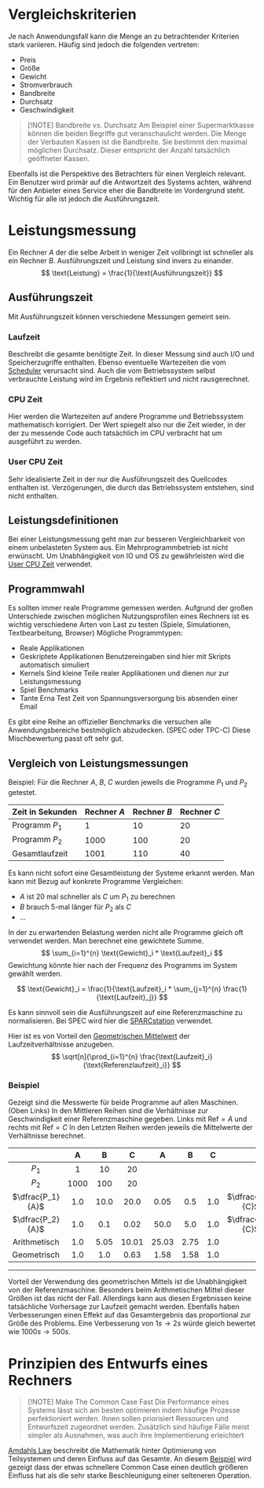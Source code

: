 # Vergleichskriterien
Je nach Anwendungsfall kann die Menge an zu betrachtender Kriterien stark variieren.
Häufig sind jedoch die folgenden vertreten:
- Preis
- Größe
- Gewicht
- Stromverbrauch
- Bandbreite
- Durchsatz
- Geschwindigkeit

> [!NOTE] Bandbreite vs. Durchsatz
> Am Beispiel einer Supermarktkasse können die beiden Begriffe gut veranschaulicht werden.
> Die Menge der Verbauten Kassen ist die Bandbreite. Sie bestimmt den maximal möglichen Durchsatz.
> Dieser entspricht der Anzahl tatsächlich geöffneter Kassen.

Ebenfalls ist die Perspektive des Betrachters für einen Vergleich relevant.
Ein Benutzer wird primär auf die Antwortzeit des Systems achten, während für den Anbieter eines Service eher die Bandbreite im Vordergrund steht.
Wichtig für alle ist jedoch die Ausführungszeit.

# Leistungsmessung
Ein Rechner $A$ der die selbe Arbeit in weniger Zeit vollbringt ist schneller als ein Rechner $B$.
Ausführungszeit und Leistung sind invers zu einander.
$$
\text{Leistung} = \frac{1}{\text{Ausführungszeit}}
$$

## Ausführungszeit
Mit Ausführungszeit können verschiedene Messungen gemeint sein. 

### Laufzeit
Beschreibt die gesamte benötigte Zeit.
In dieser Messung sind auch I/O und Speicherzugriffe enthalten. Ebenso eventuelle Wartezeiten die vom [Scheduler](Paraprog-Basics.md#Scheduler) verursacht sind.
Auch die vom Betriebssystem selbst verbrauchte Leistung wird im Ergebnis reflektiert und nicht rausgerechnet.

### CPU Zeit
Hier werden die Wartezeiten auf andere Programme und Betriebssystem mathematisch korrigiert. Der Wert spiegelt also nur die Zeit wieder, in der der zu messende Code auch tatsächlich im CPU verbracht hat um ausgeführt zu werden.

### User CPU Zeit
Sehr idealisierte Zeit in der nur die Ausführungszeit des Quellcodes enthalten ist. Verzögerungen, die durch das Betriebssystem entstehen, sind nicht enthalten.

## Leistungsdefinitionen
Bei einer Leistungsmessung geht man zur besseren Vergleichbarkeit von einem unbelasteten System aus. Ein Mehrprogrammbetrieb ist nicht erwünscht.
Um Unabhängigkeit von IO und OS zu gewährleisten wird die [User CPU Zeit](#User%20CPU%20Zeit) verwendet.

## Programmwahl
Es sollten immer reale Programme gemessen werden.
Aufgrund der großen Unterschiede zwischen möglichen Nutzungsprofilen eines Rechners ist es wichtig verschiedene Arten von Last zu testen (Spiele, Simulationen, Textbearbeitung, Browser)
Mögliche Programmtypen:
- Reale Applikationen
- Geskriptete Applikationen
  Benutzereingaben sind hier mit Skripts automatisch simuliert
- Kernels
  Sind kleine Teile realer Applikationen und dienen nur zur Leistungsmessung
- Spiel Benchmarks
- Tante Erna Test
  Zeit von Spannungsversorgung bis absenden einer Email

Es gibt eine Reihe an offizieller Benchmarks die versuchen alle Anwendungsbereiche bestmöglich abzudecken. (SPEC oder TPC-C)
Diese Mischbewertung passt oft sehr gut.

## Vergleich von Leistungsmessungen
Beispiel: Für die Rechner $A$, $B$, $C$ wurden jeweils die Programme $P_1$ und $P_2$ getestet.

| Zeit in Sekunden | Rechner $A$ | Rechner $B$ | Rechner $C$ |
| ---------------- | ----------- | ----------- | ----------- |
| Programm $P_1$   | $1$         | $10$        | $20$        |
| Programm $P_2$   | $1000$      | $100$       | $20$        |
| Gesamtlaufzeit   | $1001$      | $110$       | $40$        |

Es kann nicht sofort eine Gesamtleistung der Systeme erkannt werden.
Man kann mit Bezug auf konkrete Programme Vergleichen:
- $A$ ist $20$ mal schneller als $C$ um $P_1$ zu berechnen
- $B$ brauch $5$-mal länger für $P_2$ als $C$
- $\dots$

In der zu erwartenden Belastung werden nicht alle Programme gleich oft verwendet werden. Man berechnet eine gewichtete Summe.
$$
\sum_{i=1}^{n} \text{Gewicht}_i * \text{Laufzeit}_i
$$
Gewichtung könnte hier nach der Frequenz des Programms im System gewählt werden.

$$
\text{Gewicht}_i = \frac{1}{\text{Laufzeit}_i * \sum_{j=1}^{n} \frac{1}{\text{Laufzeit}_j}}
$$

Es kann sinnvoll sein die Ausführungszeit auf eine Referenzmaschine zu normalisieren. Bei SPEC wird hier die [SPARCstation](https://de.wikipedia.org/wiki/SPARCstation) verwendet.

Hier ist es von Vorteil den [Geometrischen Mittelwert](Folgen.md#Geometrisches%20Mittel) der Laufzeitverhältnisse anzugeben.
$$
\sqrt[n]{\prod_{i=1}^{n} \frac{\text{Laufzeit}_i}{\text{Referenzlaufzeit}_i}}
$$

### Beispiel
Gezeigt sind die Messwerte für beide Programme auf allen Maschinen. (Oben Links)
In den Mittleren Reihen sind die Verhältnisse zur Geschwindigkeit einer Referenzmaschine gegeben. Links mit $\text{Ref} = A$ und rechts mit $\text{Ref} = C$ 
In den Letzten Reihen werden jeweils die Mittelwerte der Verhältnisse berechnet.

|                  |   A    |   B    |    C    |    A    |   B    |   C   |                  |
| :--------------: | :----: | :----: | :-----: | :-----: | :----: | :---: | :--------------: |
|      $P_1$       |  $1$   |  $10$  |  $20$   |         |        |       |                  |
|      $P_2$       | $1000$ | $100$  |  $20$   |         |        |       |                  |
| $\dfrac{P_1}{A}$ | $1.0$  | $10.0$ | $20.0$  | $0.05$  | $0.5$  | $1.0$ | $\dfrac{P_1}{C}$ |
| $\dfrac{P_2}{A}$ | $1.0$  | $0.1$  | $0.02$  | $50.0$  | $5.0$  | $1.0$ | $\dfrac{P_2}{C}$ |
|   Arithmetisch   | $1.0$  | $5.05$ | $10.01$ | $25.03$ | $2.75$ | $1.0$ |                  |
|   Geometrisch    | $1.0$  | $1.0$  | $0.63$  | $1.58$  | $1.58$ | $1.0$ |                  |

---

Vorteil der Verwendung des geometrischen Mittels ist die Unabhängigkeit von der Referenzmaschine. Besonders beim Arithmetischen Mittel dieser Größen ist das nicht der Fall.
Allerdings kann aus diesen Ergebnissen keine tatsächliche Vorhersage zur Laufzeit gemacht werden. Ebenfalls haben Verbesserungen einen Effekt auf das Gesamtergebnis das proportional zur Größe des Problems.
Eine Verbesserung von $1s \to 2s$  würde gleich bewertet wie $1000s \to 500s$.

# Prinzipien des Entwurfs eines Rechners

> [!NOTE] Make The Common Case Fast
> Die Performance eines Systems lässt sich am besten optimieren indem häufige Prozesse perfektioniert werden. Ihnen sollen priorisiert Ressourcen und Entwurfszeit zugeordnet werden.
> Zusätzlich sind häufige Fälle meist simpler als Ausnahmen, was auch ihre Implementierung erleichtert

[Amdahls Law](Amdahls%20Law.md) beschreibt die Mathematik hinter Optimierung von Teilsystemen und deren Einfluss auf das Gesamte.
An diesem [Beispiel](Amdahls%20Law.md#Beispiel) wird gezeigt dass der etwas schnellere Common Case einen deutlich größeren Einfluss hat als die sehr starke Beschleunigung einer selteneren Operation.